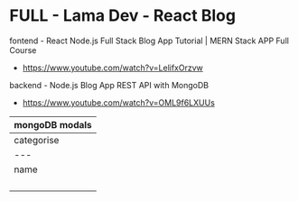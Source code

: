 # FULL - Lama Dev - React Blog 

fontend - React Node.js Full Stack Blog App Tutorial | MERN Stack APP Full Course 
- https://www.youtube.com/watch?v=LelifxOrzvw

backend - Node.js Blog App REST API with MongoDB
- https://www.youtube.com/watch?v=OML9f6LXUUs


|mongoDB modals        |
|---                   |
| categorise |  posts       |   users        |
|---         |---           |---             |
| name       |  title       |   username     |
|            |  desc        |   email        |
|            |  photo       |   password     |
|            |  username    |   profilepic   |
|            |  photo       |                |